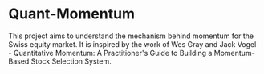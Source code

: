 # Quant-Momentum
This project aims to understand the mechanism behind momentum for the Swiss equity market. It is inspired by the work of Wes Gray and Jack Vogel - Quantitative Momentum: A Practitioner's Guide to Building a Momentum-Based Stock Selection System.
